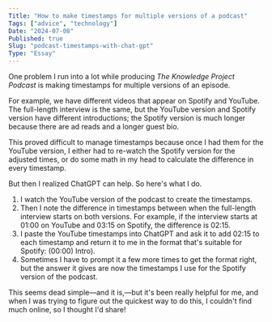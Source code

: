 ```yaml
---
Title: "How to make timestamps for multiple versions of a podcast"
Tags: ["advice", "technology"]
Date: "2024-07-08"
Published: true
Slug: "podcast-timestamps-with-chat-gpt"
Type: "Essay"
---
```


One problem I run into a lot while producing *The Knowledge Project Podcast* is making timestamps for multiple versions of an episode.

For example, we have different videos that appear on Spotify and YouTube. The full-length interview is the same, but the YouTube version and Spotify version have different introductions; the Spotify version is much longer because there are ad reads and a longer guest bio.

This proved difficult to manage timestamps because once I had them for the YouTube version, I either had to re-watch the Spotify version for the adjusted times, or do some math in my head to calculate the difference in every timestamp.

But then I realized ChatGPT can help. So here's what I do.

1. I watch the YouTube version of the podcast to create the timestamps.
2. Then I note the difference in timestamps between when the full-length interview starts on both versions. For example, if the interview starts at 01:00 on YouTube and 03:15 on Spotify, the difference is 02:15.
3. I paste the YouTube timestamps into ChatGPT and ask it to add 02:15 to each timestamp and return it to me in the format that's suitable for Spotify: (00:00) Intro).
4. Sometimes I have to prompt it a few more times to get the format right, but the answer it gives are now the timestamps I use for the Spotify version of the podcast.

This seems dead simple—and it is,—but it's been really helpful for me, and when I was trying to figure out the quickest way to do this, I couldn't find much online, so I thought I'd share!